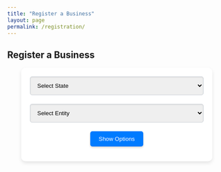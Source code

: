 ```yaml
---
title: "Register a Business"
layout: page
permalink: /registration/
---
```


## Register a Business

<div class="form-container" style="margin: 0 auto; max-width: 400px; padding: 20px; background-color: #ffffff; border-radius: 10px; box-shadow: 0 4px 8px rgba(0, 0, 0, 0.1);">
    <form id="business-form" style="display: flex; flex-direction: column; align-items: center;">
        <select id="state" name="state" style="width: 100%; padding: 12px; margin-bottom: 20px; border: 1px solid #ced4da; border-radius: 5px; box-shadow: inset 0 1px 3px rgba(0, 0, 0, 0.1);">
            <option value="" disabled selected>Select State</option>
            <option value="new-york">New York</option>
            <!-- Add more states as needed -->
        </select>
        <select id="entity" name="entity" style="width: 100%; padding: 12px; margin-bottom: 20px; border: 1px solid #ced4da; border-radius: 5px; box-shadow: inset 0 1px 3px rgba(0, 0, 0, 0.1);">
            <option value="" disabled selected>Select Entity</option>
            <!-- Options will be populated dynamically -->
        </select>
        <button type="submit" style="padding: 10px 20px; background-color: #007BFF; color: white; border: none; border-radius: 5px; cursor: pointer; box-shadow: 0 2px 4px rgba(0, 0, 0, 0.2);">Show Options</button>
    </form>
</div>

<div id="pricing-cards-container" style="display: none;">
    <div style="text-align: right; margin-bottom: 10px;">
        <select id="sort-options" style="padding: 5px; border-radius: 5px; border: 1px solid #ced4da;">
            <option value="default" selected>Sort By</option>
            <option value="price-asc">Price: Low to High</option>
            <option value="price-desc">Price: High to Low</option>
            <option value="name-asc">Name: A to Z</option>
            <option value="name-desc">Name: Z to A</option>
        </select>
    </div>
    <div id="pricing-cards" class="pricing-container">
        <!-- Pricing cards will be dynamically inserted here based on form selection -->
    </div>
</div>

<script>
    document.getElementById('state').addEventListener('change', function() {
        const state = this.value;
        const entitySelect = document.getElementById('entity');
        entitySelect.innerHTML = '<option value="" disabled selected>Select Entity</option>'; // Reset options

        fetch(`/data/products/${state}.json`)
            .then(response => response.json())
            .then(data => {
                const entities = new Set();
                data.forEach(service => {
                    if (service.category.includes("Registration")) {
                        entities.add(service.entity);
                    }
                });
                entities.forEach(entity => {
                    const option = document.createElement('option');
                    option.value = entity;
                    option.textContent = entity.charAt(0).toUpperCase() + entity.slice(1);
                    entitySelect.appendChild(option);
                });
            })
            .catch(error => {
                console.error('Error fetching entities:', error);
            });
    });

    document.getElementById('business-form').addEventListener('submit', function(event) {
        event.preventDefault();
        
        const state = document.getElementById('state').value;
        const entity = document.getElementById('entity').value;
        const pricingCardsContainer = document.getElementById('pricing-cards');
        const pricingCardsWrapper = document.getElementById('pricing-cards-container');

        fetch(`/data/products/${state}.json`)
            .then(response => response.json())
            .then(data => {
                const filteredServices = data.filter(service => 
                    service.entity.toLowerCase() === entity.toLowerCase() && 
                    service.category.includes("Registration")
                );

                if (filteredServices.length > 0) {
                    renderPricingCards(filteredServices);
                    pricingCardsWrapper.style.display = 'block';
                } else {
                    pricingCardsContainer.innerHTML = '<p>No pricing information available for the selected entity.</p>';
                    pricingCardsWrapper.style.display = 'block';
                }
            })
            .catch(error => {
                console.error('Error fetching pricing data:', error);
                pricingCardsContainer.innerHTML = '<p>Error loading pricing information. Please try again later.</p>';
                pricingCardsWrapper.style.display = 'block';
            });
    });

    document.getElementById('sort-options').addEventListener('change', function() {
        const sortBy = this.value;
        const pricingCardsContainer = document.getElementById('pricing-cards');
        const services = Array.from(pricingCardsContainer.children).map(card => ({
            element: card,
            price: parseFloat(card.querySelector('.price').textContent.replace('$', '')),
            name: card.querySelector('h3').textContent
        }));

        if (sortBy === 'price-asc') {
            services.sort((a, b) => a.price - b.price);
        } else if (sortBy === 'price-desc') {
            services.sort((a, b) => b.price - a.price);
        } else if (sortBy === 'name-asc') {
            services.sort((a, b) => a.name.localeCompare(b.name));
        } else if (sortBy === 'name-desc') {
            services.sort((a, b) => b.name.localeCompare(a.name));
        }

        pricingCardsContainer.innerHTML = '';
        services.forEach(service => pricingCardsContainer.appendChild(service.element));
    });

    function renderPricingCards(services) {
        const pricingCardsContainer = document.getElementById('pricing-cards');
        pricingCardsContainer.innerHTML = services.map(service => `
            <div class="pricing-card">
                <img src="${service.image}" alt="${service.service}" class="service-icon">
                <h3>${service.service}</h3>
                <p>${service.description}</p>
                <p class="price">${service.price}</p>
                <a href="${service.link}" class="cta-button">${service.ctaText}</a>
            </div>
        `).join('');
    }
</script>
